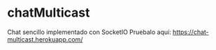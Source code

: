 # chatMulticast
Chat sencillo implementado con SocketIO
Pruebalo aquí: https://chat-multicast.herokuapp.com/
